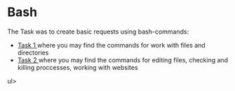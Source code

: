 #  Bash
The Task was to create basic requests using bash-commands:
 <ul>
<li>  <a href="https://github.com/ddubouskaya/Bash/blob/main/task1.txt"> Task 1 </a> where you may find the commands for work with files and directories </li>
<li>  <a href="https://github.com/ddubouskaya/Bash/blob/main/task2.txt"> Task 2 </a> where you may find the commands for  editing files, checking and killing proccesses, working with websites </li>
 </ul>ul>
